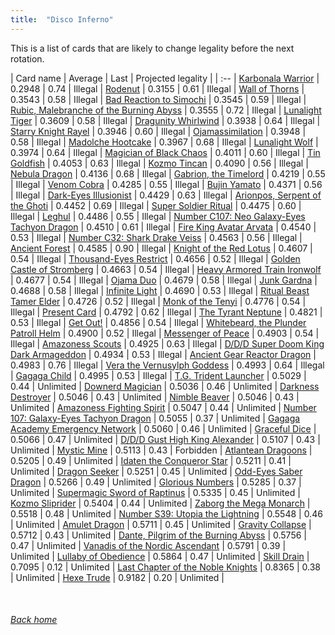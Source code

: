 ```yaml
---
title:  "Disco Inferno"
---
```


This is a list of cards that are likely to change legality before the next rotation.

| Card name | Average | Last | Projected legality |
| :-- |
[Karbonala Warrior](https://db.ygoprodeck.com/card/?search=Karbonala%20Warrior) | 0.2948 | 0.74 | Illegal |
[Rodenut](https://db.ygoprodeck.com/card/?search=Rodenut) | 0.3155 | 0.61 | Illegal |
[Wall of Thorns](https://db.ygoprodeck.com/card/?search=Wall%20of%20Thorns) | 0.3543 | 0.58 | Illegal |
[Bad Reaction to Simochi](https://db.ygoprodeck.com/card/?search=Bad%20Reaction%20to%20Simochi) | 0.3545 | 0.59 | Illegal |
[Rubic, Malebranche of the Burning Abyss](https://db.ygoprodeck.com/card/?search=Rubic,%20Malebranche%20of%20the%20Burning%20Abyss) | 0.3555 | 0.72 | Illegal |
[Lunalight Tiger](https://db.ygoprodeck.com/card/?search=Lunalight%20Tiger) | 0.3609 | 0.58 | Illegal |
[Dragunity Whirlwind](https://db.ygoprodeck.com/card/?search=Dragunity%20Whirlwind) | 0.3938 | 0.64 | Illegal |
[Starry Knight Rayel](https://db.ygoprodeck.com/card/?search=Starry%20Knight%20Rayel) | 0.3946 | 0.60 | Illegal |
[Ojamassimilation](https://db.ygoprodeck.com/card/?search=Ojamassimilation) | 0.3948 | 0.58 | Illegal |
[Madolche Hootcake](https://db.ygoprodeck.com/card/?search=Madolche%20Hootcake) | 0.3967 | 0.68 | Illegal |
[Lunalight Wolf](https://db.ygoprodeck.com/card/?search=Lunalight%20Wolf) | 0.3974 | 0.64 | Illegal |
[Magician of Black Chaos](https://db.ygoprodeck.com/card/?search=Magician%20of%20Black%20Chaos) | 0.4011 | 0.60 | Illegal |
[Tin Goldfish](https://db.ygoprodeck.com/card/?search=Tin%20Goldfish) | 0.4053 | 0.63 | Illegal |
[Kozmo Tincan](https://db.ygoprodeck.com/card/?search=Kozmo%20Tincan) | 0.4090 | 0.56 | Illegal |
[Nebula Dragon](https://db.ygoprodeck.com/card/?search=Nebula%20Dragon) | 0.4136 | 0.68 | Illegal |
[Gabrion, the Timelord](https://db.ygoprodeck.com/card/?search=Gabrion,%20the%20Timelord) | 0.4219 | 0.55 | Illegal |
[Venom Cobra](https://db.ygoprodeck.com/card/?search=Venom%20Cobra) | 0.4285 | 0.55 | Illegal |
[Bujin Yamato](https://db.ygoprodeck.com/card/?search=Bujin%20Yamato) | 0.4371 | 0.56 | Illegal |
[Dark-Eyes Illusionist](https://db.ygoprodeck.com/card/?search=Dark-Eyes%20Illusionist) | 0.4429 | 0.63 | Illegal |
[Arionpos, Serpent of the Ghoti](https://db.ygoprodeck.com/card/?search=Arionpos,%20Serpent%20of%20the%20Ghoti) | 0.4452 | 0.69 | Illegal |
[Super Soldier Ritual](https://db.ygoprodeck.com/card/?search=Super%20Soldier%20Ritual) | 0.4475 | 0.60 | Illegal |
[Leghul](https://db.ygoprodeck.com/card/?search=Leghul) | 0.4486 | 0.55 | Illegal |
[Number C107: Neo Galaxy-Eyes Tachyon Dragon](https://db.ygoprodeck.com/card/?search=Number%20C107:%20Neo%20Galaxy-Eyes%20Tachyon%20Dragon) | 0.4510 | 0.61 | Illegal |
[Fire King Avatar Arvata](https://db.ygoprodeck.com/card/?search=Fire%20King%20Avatar%20Arvata) | 0.4540 | 0.53 | Illegal |
[Number C32: Shark Drake Veiss](https://db.ygoprodeck.com/card/?search=Number%20C32:%20Shark%20Drake%20Veiss) | 0.4563 | 0.56 | Illegal |
[Ancient Forest](https://db.ygoprodeck.com/card/?search=Ancient%20Forest) | 0.4585 | 0.90 | Illegal |
[Knight of the Red Lotus](https://db.ygoprodeck.com/card/?search=Knight%20of%20the%20Red%20Lotus) | 0.4607 | 0.54 | Illegal |
[Thousand-Eyes Restrict](https://db.ygoprodeck.com/card/?search=Thousand-Eyes%20Restrict) | 0.4656 | 0.52 | Illegal |
[Golden Castle of Stromberg](https://db.ygoprodeck.com/card/?search=Golden%20Castle%20of%20Stromberg) | 0.4663 | 0.54 | Illegal |
[Heavy Armored Train Ironwolf](https://db.ygoprodeck.com/card/?search=Heavy%20Armored%20Train%20Ironwolf) | 0.4677 | 0.54 | Illegal |
[Ojama Duo](https://db.ygoprodeck.com/card/?search=Ojama%20Duo) | 0.4679 | 0.58 | Illegal |
[Junk Gardna](https://db.ygoprodeck.com/card/?search=Junk%20Gardna) | 0.4688 | 0.58 | Illegal |
[Infinite Light](https://db.ygoprodeck.com/card/?search=Infinite%20Light) | 0.4690 | 0.53 | Illegal |
[Ritual Beast Tamer Elder](https://db.ygoprodeck.com/card/?search=Ritual%20Beast%20Tamer%20Elder) | 0.4726 | 0.52 | Illegal |
[Monk of the Tenyi](https://db.ygoprodeck.com/card/?search=Monk%20of%20the%20Tenyi) | 0.4776 | 0.54 | Illegal |
[Present Card](https://db.ygoprodeck.com/card/?search=Present%20Card) | 0.4792 | 0.62 | Illegal |
[The Tyrant Neptune](https://db.ygoprodeck.com/card/?search=The%20Tyrant%20Neptune) | 0.4821 | 0.53 | Illegal |
[Get Out!](https://db.ygoprodeck.com/card/?search=Get%20Out!) | 0.4856 | 0.54 | Illegal |
[Whitebeard, the Plunder Patroll Helm](https://db.ygoprodeck.com/card/?search=Whitebeard,%20the%20Plunder%20Patroll%20Helm) | 0.4900 | 0.52 | Illegal |
[Messenger of Peace](https://db.ygoprodeck.com/card/?search=Messenger%20of%20Peace) | 0.4903 | 0.54 | Illegal |
[Amazoness Scouts](https://db.ygoprodeck.com/card/?search=Amazoness%20Scouts) | 0.4925 | 0.63 | Illegal |
[D/D/D Super Doom King Dark Armageddon](https://db.ygoprodeck.com/card/?search=D/D/D%20Super%20Doom%20King%20Dark%20Armageddon) | 0.4934 | 0.53 | Illegal |
[Ancient Gear Reactor Dragon](https://db.ygoprodeck.com/card/?search=Ancient%20Gear%20Reactor%20Dragon) | 0.4983 | 0.76 | Illegal |
[Vera the Vernusylph Goddess](https://db.ygoprodeck.com/card/?search=Vera%20the%20Vernusylph%20Goddess) | 0.4993 | 0.64 | Illegal |
[Gagaga Child](https://db.ygoprodeck.com/card/?search=Gagaga%20Child) | 0.4995 | 0.53 | Illegal |
[T.G. Trident Launcher](https://db.ygoprodeck.com/card/?search=T.G.%20Trident%20Launcher) | 0.5029 | 0.44 | Unlimited |
[Downerd Magician](https://db.ygoprodeck.com/card/?search=Downerd%20Magician) | 0.5036 | 0.46 | Unlimited |
[Darkness Destroyer](https://db.ygoprodeck.com/card/?search=Darkness%20Destroyer) | 0.5046 | 0.43 | Unlimited |
[Nimble Beaver](https://db.ygoprodeck.com/card/?search=Nimble%20Beaver) | 0.5046 | 0.43 | Unlimited |
[Amazoness Fighting Spirit](https://db.ygoprodeck.com/card/?search=Amazoness%20Fighting%20Spirit) | 0.5047 | 0.44 | Unlimited |
[Number 107: Galaxy-Eyes Tachyon Dragon](https://db.ygoprodeck.com/card/?search=Number%20107:%20Galaxy-Eyes%20Tachyon%20Dragon) | 0.5055 | 0.37 | Unlimited |
[Gagaga Academy Emergency Network](https://db.ygoprodeck.com/card/?search=Gagaga%20Academy%20Emergency%20Network) | 0.5060 | 0.46 | Unlimited |
[Graceful Dice](https://db.ygoprodeck.com/card/?search=Graceful%20Dice) | 0.5066 | 0.47 | Unlimited |
[D/D/D Gust High King Alexander](https://db.ygoprodeck.com/card/?search=D/D/D%20Gust%20High%20King%20Alexander) | 0.5107 | 0.43 | Unlimited |
[Mystic Mine](https://db.ygoprodeck.com/card/?search=Mystic%20Mine) | 0.5113 | 0.43 | Forbidden |
[Atlantean Dragoons](https://db.ygoprodeck.com/card/?search=Atlantean%20Dragoons) | 0.5205 | 0.49 | Unlimited |
[Idaten the Conqueror Star](https://db.ygoprodeck.com/card/?search=Idaten%20the%20Conqueror%20Star) | 0.5211 | 0.41 | Unlimited |
[Dragon Seeker](https://db.ygoprodeck.com/card/?search=Dragon%20Seeker) | 0.5251 | 0.45 | Unlimited |
[Odd-Eyes Saber Dragon](https://db.ygoprodeck.com/card/?search=Odd-Eyes%20Saber%20Dragon) | 0.5266 | 0.49 | Unlimited |
[Glorious Numbers](https://db.ygoprodeck.com/card/?search=Glorious%20Numbers) | 0.5285 | 0.37 | Unlimited |
[Supermagic Sword of Raptinus](https://db.ygoprodeck.com/card/?search=Supermagic%20Sword%20of%20Raptinus) | 0.5335 | 0.45 | Unlimited |
[Kozmo Sliprider](https://db.ygoprodeck.com/card/?search=Kozmo%20Sliprider) | 0.5404 | 0.44 | Unlimited |
[Zaborg the Mega Monarch](https://db.ygoprodeck.com/card/?search=Zaborg%20the%20Mega%20Monarch) | 0.5518 | 0.48 | Unlimited |
[Number S39: Utopia the Lightning](https://db.ygoprodeck.com/card/?search=Number%20S39:%20Utopia%20the%20Lightning) | 0.5548 | 0.46 | Unlimited |
[Amulet Dragon](https://db.ygoprodeck.com/card/?search=Amulet%20Dragon) | 0.5711 | 0.45 | Unlimited |
[Gravity Collapse](https://db.ygoprodeck.com/card/?search=Gravity%20Collapse) | 0.5712 | 0.43 | Unlimited |
[Dante, Pilgrim of the Burning Abyss](https://db.ygoprodeck.com/card/?search=Dante,%20Pilgrim%20of%20the%20Burning%20Abyss) | 0.5756 | 0.47 | Unlimited |
[Vanadis of the Nordic Ascendant](https://db.ygoprodeck.com/card/?search=Vanadis%20of%20the%20Nordic%20Ascendant) | 0.5791 | 0.39 | Unlimited |
[Lullaby of Obedience](https://db.ygoprodeck.com/card/?search=Lullaby%20of%20Obedience) | 0.5864 | 0.47 | Unlimited |
[Skill Drain](https://db.ygoprodeck.com/card/?search=Skill%20Drain) | 0.7095 | 0.12 | Unlimited |
[Last Chapter of the Noble Knights](https://db.ygoprodeck.com/card/?search=Last%20Chapter%20of%20the%20Noble%20Knights) | 0.8365 | 0.38 | Unlimited |
[Hexe Trude](https://db.ygoprodeck.com/card/?search=Hexe%20Trude) | 0.9182 | 0.20 | Unlimited |

<br>

###### [Back home](index)